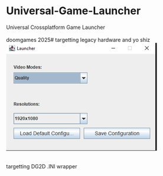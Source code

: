 # Universal-Game-Launcher
Universal Crossplatform Game Launcher
<br>
<br>
doomgames 2025# targetting legacy hardware and yo shiz
<br>
<img src="image.png"></img>

<br>
targetting DG2D .INI wrapper
